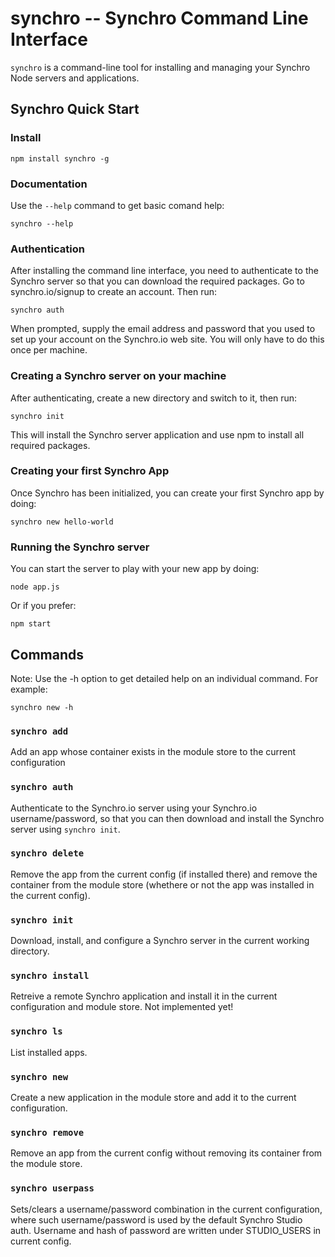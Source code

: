 # synchro -- Synchro Command Line Interface

`synchro` is a command-line tool for installing and managing your Synchro Node servers and applications.

## Synchro Quick Start

### Install

    npm install synchro -g

### Documentation

Use the `--help` command to get basic comand help:

    synchro --help

### Authentication

After installing the command line interface, you need to authenticate to the Synchro server so that you can download the required packages.  Go to synchro.io/signup to create an account.  Then run:

	synchro auth

When prompted, supply the email address and password that you used to set up your account on the Synchro.io web site.  You will only have to do this once per machine.

### Creating a Synchro server on your machine

After authenticating, create a new directory and switch to it, then run:

    synchro init

This will install the Synchro server application and use npm to install all required packages.

### Creating your first Synchro App

Once Synchro has been initialized, you can create your first Synchro app by doing:

    synchro new hello-world

### Running the Synchro server

You can start the server to play with your new app by doing:

    node app.js

Or if you prefer:

    npm start

## Commands

Note: Use the -h option to get detailed help on an individual command.  For example:

`synchro new -h`

### `synchro add`

Add an app whose container exists in the module store to the current configuration

### `synchro auth`

Authenticate to the Synchro.io server using your Synchro.io username/password, so that you can then download and install the Synchro server using `synchro init`.

### `synchro delete`

Remove the app from the current config (if installed there) and remove the container from the module store (whethere or not the app was installed in the current config).

### `synchro init`

Download, install, and configure a Synchro server in the current working directory.

### `synchro install`

Retreive a remote Synchro application and install it in the current configuration and module store.  Not implemented yet!

### `synchro ls`

List installed apps.

### `synchro new`

Create a new application in the module store and add it to the current configuration.

### `synchro remove`

Remove an app from  the current config without removing its container from the module store.

### `synchro userpass`

Sets/clears a username/password combination in the current configuration, where such username/password is used by the default Synchro Studio auth.  Username and hash of password are written under STUDIO_USERS in current config.
